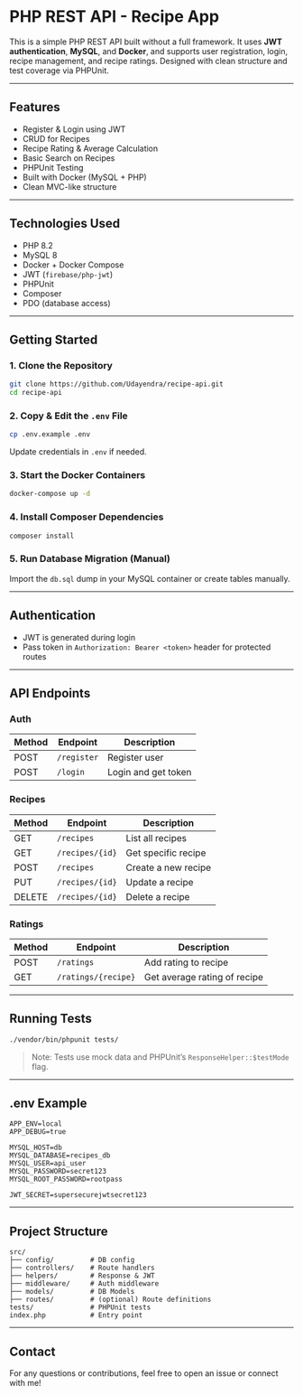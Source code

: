 # PHP REST API - Recipe App

This is a simple PHP REST API built without a full framework. It uses **JWT authentication**, **MySQL**, and **Docker**, and supports user registration, login, recipe management, and recipe ratings. Designed with clean structure and test coverage via PHPUnit.

---

## Features

- Register & Login using JWT
- CRUD for Recipes
- Recipe Rating & Average Calculation
- Basic Search on Recipes
- PHPUnit Testing
- Built with Docker (MySQL + PHP)
- Clean MVC-like structure

---

## Technologies Used

- PHP 8.2
- MySQL 8
- Docker + Docker Compose
- JWT (`firebase/php-jwt`)
- PHPUnit
- Composer
- PDO (database access)

---

## Getting Started

### 1. Clone the Repository
```bash
git clone https://github.com/Udayendra/recipe-api.git
cd recipe-api
```

### 2. Copy & Edit the `.env` File
```bash
cp .env.example .env
```
Update credentials in `.env` if needed.

### 3. Start the Docker Containers
```bash
docker-compose up -d
```

### 4. Install Composer Dependencies
```bash
composer install
```

### 5. Run Database Migration (Manual)
Import the `db.sql` dump in your MySQL container or create tables manually.

---

## Authentication

- JWT is generated during login
- Pass token in `Authorization: Bearer <token>` header for protected routes

---

## API Endpoints

### Auth
| Method | Endpoint         | Description         |
|--------|------------------|---------------------|
| POST   | `/register`      | Register user       |
| POST   | `/login`         | Login and get token |

### Recipes
| Method | Endpoint        | Description               |
|--------|-----------------|---------------------------|
| GET    | `/recipes`      | List all recipes          |
| GET    | `/recipes/{id}` | Get specific recipe       |
| POST   | `/recipes`      | Create a new recipe       |
| PUT    | `/recipes/{id}` | Update a recipe           |
| DELETE | `/recipes/{id}` | Delete a recipe           |

### Ratings
| Method | Endpoint             | Description                  |
|--------|----------------------|------------------------------|
| POST   | `/ratings`           | Add rating to recipe         |
| GET    | `/ratings/{recipe}`  | Get average rating of recipe |

---

## Running Tests

```bash
./vendor/bin/phpunit tests/
```

> Note: Tests use mock data and PHPUnit’s `ResponseHelper::$testMode` flag.

---

## .env Example

```env
APP_ENV=local
APP_DEBUG=true

MYSQL_HOST=db
MYSQL_DATABASE=recipes_db
MYSQL_USER=api_user
MYSQL_PASSWORD=secret123
MYSQL_ROOT_PASSWORD=rootpass

JWT_SECRET=supersecurejwtsecret123
```

---

## Project Structure

```
src/
├── config/         # DB config
├── controllers/    # Route handlers
├── helpers/        # Response & JWT
├── middleware/     # Auth middleware
├── models/         # DB Models
├── routes/         # (optional) Route definitions
tests/              # PHPUnit tests
index.php           # Entry point
```

---

## Contact

For any questions or contributions, feel free to open an issue or connect with me!

